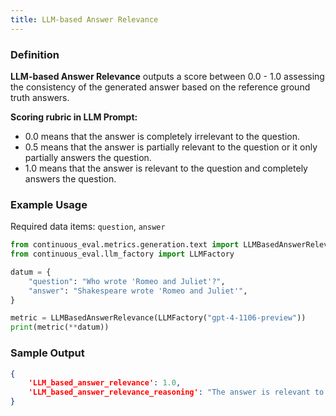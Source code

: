 ```yaml
---
title: LLM-based Answer Relevance
---
```


### Definition


**LLM-based Answer Relevance** outputs a score between 0.0 - 1.0 assessing the consistency of the generated answer based on the reference ground truth answers.

**Scoring rubric in LLM Prompt:**

- 0.0 means that the answer is completely irrelevant to the question.
- 0.5 means that the answer is partially relevant to the question or it only partially answers the question.
- 1.0 means that the answer is relevant to the question and completely answers the question.


### Example Usage

Required data items: `question`, `answer`

```python
from continuous_eval.metrics.generation.text import LLMBasedAnswerRelevance
from continuous_eval.llm_factory import LLMFactory

datum = {
    "question": "Who wrote 'Romeo and Juliet'?",
    "answer": "Shakespeare wrote 'Romeo and Juliet'",
}

metric = LLMBasedAnswerRelevance(LLMFactory("gpt-4-1106-preview"))
print(metric(**datum))
```

### Sample Output

```JSON
{
    'LLM_based_answer_relevance': 1.0, 
    'LLM_based_answer_relevance_reasoning': "The answer is relevant to the question and completely answers the question by correctly identifying Shakespeare as the author of 'Romeo and Juliet'."
}
```
